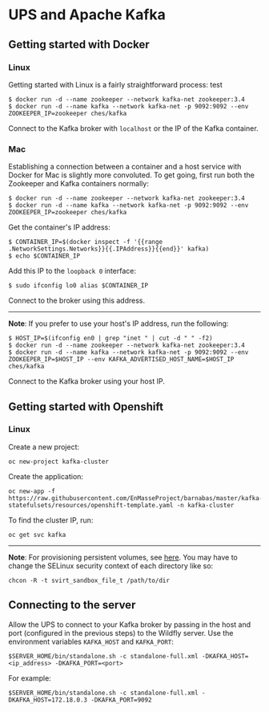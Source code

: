 # UPS and Apache Kafka 

## Getting started with Docker
### Linux
Getting started with Linux is a fairly straightforward process:
test
```
$ docker run -d --name zookeeper --network kafka-net zookeeper:3.4
$ docker run -d --name kafka --network kafka-net -p 9092:9092 --env ZOOKEEPER_IP=zookeeper ches/kafka
```
Connect to the Kafka broker with `localhost` or the IP of the Kafka container.

### Mac
Establishing a connection between a container and a host service with Docker for Mac is slightly more convoluted. To get going, first run both the Zookeeper and Kafka containers normally:

```
$ docker run -d --name zookeeper --network kafka-net zookeeper:3.4
$ docker run -d --name kafka --network kafka-net -p 9092:9092 --env ZOOKEEPER_IP=zookeeper ches/kafka
```

Get the container's IP address:

```
$ CONTAINER_IP=$(docker inspect -f '{{range .NetworkSettings.Networks}}{{.IPAddress}}{{end}}' kafka)
$ echo $CONTAINER_IP 
```
Add this IP to the `loopback 0` interface: 
```
$ sudo ifconfig lo0 alias $CONTAINER_IP
```

Connect to the broker using this address.

______ 

**Note**: If you prefer to use your host's IP address, run the following:

```
$ HOST_IP=$(ifconfig en0 | grep "inet " | cut -d " " -f2)
$ docker run -d --name zookeeper --network kafka-net zookeeper:3.4
$ docker run -d --name kafka --network kafka-net -p 9092:9092 --env ZOOKEEPER_IP=$HOST_IP --env KAFKA_ADVERTISED_HOST_NAME=$HOST_IP ches/kafka
```
Connect to the Kafka broker using your host IP.

## Getting started with Openshift
### Linux
Create a new project: 
```
oc new-project kafka-cluster
```
Create the application:
```
oc new-app -f https://raw.githubusercontent.com/EnMasseProject/barnabas/master/kafka-statefulsets/resources/openshift-template.yaml -n kafka-cluster
```
To find the cluster IP, run:

``` 
oc get svc kafka
```

______ 

**Note**: For provisioning persistent volumes, see [here](https://github.com/ppatierno/amqp-kafka-demo#deploying-the-apache-kafka-cluster). You may have to change the SELinux security context of each directory like so: 
```
chcon -R -t svirt_sandbox_file_t /path/to/dir
```

## Connecting to the server

Allow the UPS to connect to your Kafka broker by passing in the host and port (configured in the previous steps) to the Wildfly server. Use the environment variables `KAFKA_HOST` and `KAFKA_PORT`:
```
$SERVER_HOME/bin/standalone.sh -c standalone-full.xml -DKAFKA_HOST=<ip_address> -DKAFKA_PORT=<port>
```

For example:
```
$SERVER_HOME/bin/standalone.sh -c standalone-full.xml -DKAFKA_HOST=172.18.0.3 -DKAFKA_PORT=9092
```
